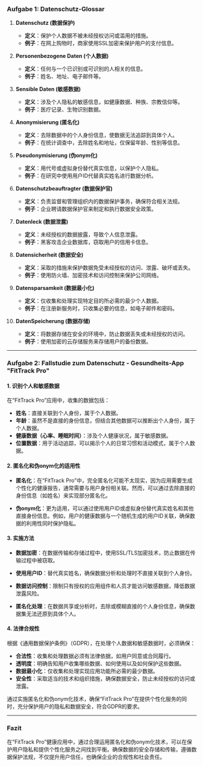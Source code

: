 ### Aufgabe 1: Datenschutz-Glossar

1. **Datenschutz (数据保护)**
   - **定义**：保护个人数据不被未经授权访问或滥用的措施。
   - **例子**：在网上购物时，商家使用SSL加密来保护用户的支付信息。

2. **Personenbezogene Daten (个人数据)**
   - **定义**：任何与一个已识别或可识别的人相关的信息。
   - **例子**：姓名、地址、电子邮件等。

3. **Sensible Daten (敏感数据)**
   - **定义**：涉及个人隐私的敏感信息，如健康数据、种族、宗教信仰等。
   - **例子**：医疗记录、生物识别数据。

4. **Anonymisierung (匿名化)**
   - **定义**：去除数据中的个人身份信息，使数据无法追踪到具体个人。
   - **例子**：在统计调查中，去除姓名和地址，仅保留年龄、性别等信息。

5. **Pseudonymisierung (伪onym化)**
   - **定义**：用代号或虚拟身份替代真实信息，以保护个人隐私。
   - **例子**：在研究中使用用户ID代替真实姓名进行数据分析。

6. **Datenschutzbeauftragter (数据保护官)**
   - **定义**：负责监督和管理组织内的数据保护事务，确保符合相关法规。
   - **例子**：企业聘请数据保护官来制定和执行数据安全政策。

7. **Datenleck (数据泄露)**
   - **定义**：未经授权的数据披露，导致个人信息泄露。
   - **例子**：黑客攻击企业数据库，窃取用户的信用卡信息。

8. **Datensicherheit (数据安全)**
   - **定义**：采取的措施来保护数据免受未经授权的访问、泄露、破坏或丢失。
   - **例子**：使用防火墙、加密技术和访问控制来保护公司网络。

9. **Datensparsamkeit (数据最小化)**
   - **定义**：仅收集和处理实现特定目的所必需的最少个人数据。
   - **例子**：在注册新服务时，只收集必要的信息，如电子邮件和密码。

10. **DatenSpeicherung (数据存储)**
    - **定义**：将数据存储在安全的环境中，防止数据丢失或未经授权的访问。
    - **例子**：使用加密的云存储服务来存储用户的备份数据。

---

### Aufgabe 2: Fallstudie zum Datenschutz - Gesundheits-App "FitTrack Pro"

#### 1. 识别个人和敏感数据

在“FitTrack Pro”应用中，收集的数据包括：
- **姓名**：直接关联到个人身份，属于个人数据。
- **年龄**：虽然不是直接的身份信息，但结合其他数据可以推断出个人身份，属于个人数据。
- **健康数据（心率、睡眠时间）**：涉及个人健康状况，属于敏感数据。
- **位置数据**：用于活动追踪，可以揭示个人的日常习惯和活动模式，属于个人数据。

#### 2. 匿名化和伪onym化的适用性

- **匿名化**：在“FitTrack Pro”中，完全匿名化可能不太现实，因为应用需要生成个性化的健康报告，通常需要与用户身份相关联。然而，可以通过去除直接的身份信息（如姓名）来实现部分匿名化。

- **伪onym化**：更为适用，可以通过使用用户ID或虚拟身份替代真实姓名和其他直接身份信息。例如，用户的健康数据与一个随机生成的用户ID关联，确保数据的利用性同时保护隐私。

#### 3. 实施方法

- **数据加密**：在数据传输和存储过程中，使用SSL/TLS加密技术，防止数据在传输过程中被窃取。

- **使用用户ID**：替代真实姓名，确保数据分析和处理时不直接关联到个人身份。

- **数据访问控制**：限制只有授权的应用组件和人员才能访问敏感数据，降低数据泄露风险。

- **匿名化处理**：在数据共享或分析时，去除或模糊直接的个人身份信息，确保数据集无法还原到具体个人。

#### 4. 法律合规性

根据《通用数据保护条例》（GDPR），在处理个人数据和敏感数据时，必须确保：
- **合法性**：收集和处理数据必须有法律依据，如用户同意或合同履行。
- **透明度**：明确告知用户收集哪些数据、如何使用以及如何保护这些数据。
- **数据最小化**：仅收集和处理实现应用功能所必需的最少数据。
- **安全性**：采取适当的技术和组织措施，确保数据安全，防止未经授权的访问或泄露。

通过实施匿名化和伪onym化技术，确保“FitTrack Pro”在提供个性化服务的同时，充分保护用户的隐私和数据安全，符合GDPR的要求。

---

### Fazit

在“FitTrack Pro”健康应用中，通过合理运用匿名化和伪onym化技术，可以在保护用户隐私和提供个性化服务之间找到平衡。确保数据的安全存储和传输，遵循数据保护法规，不仅提升用户信任，也确保企业的合规性和社会责任。